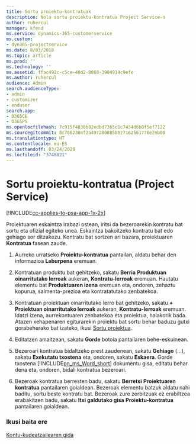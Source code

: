 ```yaml
---
title: Sortu proiektu-kontratuak
description: Nola sortu proiektu-kontratua Project Service-n
author: ruhercul
manager: kfend
ms.service: dynamics-365-customerservice
ms.custom:
- dyn365-projectservice
ms.date: 8/03/2018
ms.topic: article
ms.prod: ''
ms.technology: ''
ms.assetid: ffac492c-c5ce-40d2-8068-3904914c9efe
ms.author: ruhercul
audience: Admin
search.audienceType:
- admin
- customizer
- enduser
search.app:
- D365CE
- D365PS
ms.openlocfilehash: 7c915f4830b82edbd7365c1c7434d6b8f5ef7122
ms.sourcegitcommit: 8c786230ef2a497280885b827162561776e2eb00
ms.translationtype: HT
ms.contentlocale: eu-ES
ms.lasthandoff: 03/24/2020
ms.locfileid: "3748821"
---
```

# <a name="create-a-project-contract-project-service"></a>Sortu proiektu-kontratua (Project Service)

[!INCLUDE[cc-applies-to-psa-app-1x-2x](../includes/cc-applies-to-psa-app-1x-2x.md)]

Proiektuaren eskaintza irabazi ostean, iritsi da bezeroarekin kontratu bat sortu eta ofizial egiteko unea. Eskaintza bakoitzeko kontratu bat edo gehiago sor ditzakezu. Kontratu bat sortzen ari bazara, proiektuaren **Kontratua** fasean zaude.  
  
1. Aurreko urratseko **Proiektu-kontratua** pantailan, aldatu behar den informazioa **Laburpena** eremuan.  
  
2. Kontratuan produktu bat gehitzeko, sakatu **Berria** **Produktuan oinarritutako lerroak** aukeran, **Kontratu-lerroak** eremuan. Hautatu elementu bat **Produktuaren izena** eremuan eta, ondoren, zehaztu kopurua, salmenta-prezioa eta kontratatutako zenbatekoa.  
  
3. Kontratuan proiektuan oinarritutako lerro bat gehitzeko, sakatu **+** **Proiektuan oinarritutako lerroak** aukeran, **Kontratu-lerroak** eremuan. Idatzi izena, aurrekontuaren zenbatekoa eta proiektua, halakorik bada. Atazen xehapenaren egiturarekin proiektu bat sortu behar baduzu gutxi gorabeherako bat izateko, ikusi [Sortu proiektua](../project-service/create-project.md).  
  
4. Editatzen amaitzean, sakatu **Gorde** botoia pantailaren behe-eskuinean.  
  
5. Bezeroari kontratua bidaltzeko prest zaudenean, sakatu **Gehiago** (...), sakatu **Exekutatu txostena** eta, ondoren, sakatu **Eskaera**. Gorde txostena [!INCLUDE[pn_ms_Word_short](../includes/pn-ms-word-short.md)] dokumentu gisa, editatu behar dena eta, ondoren, bidali kontratua bezeroari.  
  
6. Bezeroak kontratua berresten badu, sakatu **Berretsi** **Proiektuaren kontratua** pantailaren goialdean. Bezeroak elementu batzuk aldatu nahi baditu, sortu beste kontratu bat. Bezeroak zure zerbitzuak ez erabiltzea erabakitzen badu, sakatu **Itxi galdutako gisa** **Proiektu-kontratua** pantailaren goialdean.  
  
### <a name="see-also"></a>Ikusi baita ere  
 [Kontu-kudeatzailearen gida](../project-service/account-manager-guide.md)
